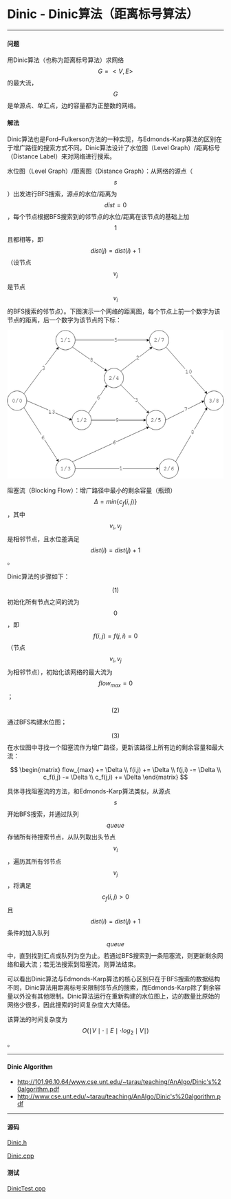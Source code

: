 <script type="text/javascript" src="https://cdnjs.cloudflare.com/ajax/libs/mathjax/2.7.1/MathJax.js?config=TeX-AMS-MML_HTMLorMML"></script>

# Dinic - Dinic算法（距离标号算法）

--------

#### 问题

用Dinic算法（也称为距离标号算法）求网络$$ G = <V,E> $$的最大流，$$ G $$是单源点、单汇点，边的容量都为正整数的网络。

#### 解法

Dinic算法也是Ford–Fulkerson方法的一种实现，与Edmonds-Karp算法的区别在于增广路径的搜索方式不同。Dinic算法设计了水位图（Level Graph）/距离标号（Distance Label）来对网络进行搜索。

水位图（Level Graph）/距离图（Distance Graph）：从网络的源点（$$ s $$）出发进行BFS搜索，源点的水位/距离为$$ dist = 0 $$，每个节点根据BFS搜索到的邻节点的水位/距离在该节点的基础上加$$ 1 $$且都相等，即$$ dist(j) = dist(i) + 1 $$（设节点$$ v_j $$是节点$$ v_i $$的BFS搜索的邻节点）。下图演示一个网络的距离图，每个节点上前一个数字为该节点的距离，后一个数字为该节点的下标：

![Dinic1.png](../res/Dinic1.png)

阻塞流（Blocking Flow）：增广路径中最小的剩余容量（瓶颈）$$ \Delta = min \{ c_f(i,j) \} $$，其中$$ v_i, v_j $$是相邻节点，且水位差满足$$ dist(i) = dist(j) + 1 $$。

Dinic算法的步骤如下：

$$ (1) $$ 初始化所有节点之间的流为$$ 0 $$，即$$ f(i,j) = f(j,i) = 0 $$（节点$$ v_i, v_j $$为相邻节点），初始化该网络的最大流为$$ flow_{max} = 0 $$；

$$ (2) $$ 通过BFS构建水位图；

$$ (3) $$ 在水位图中寻找一个阻塞流作为增广路径，更新该路径上所有边的剩余容量和最大流：

$$
\begin{matrix}
flow_{max} += \Delta    \\
f(i,j) += \Delta        \\
f(j,i) -= \Delta        \\
c_f(i,j) -= \Delta      \\
c_f(j,i) += \Delta
\end{matrix}
$$

具体寻找阻塞流的方法，和Edmonds-Karp算法类似，从源点$$ s $$开始BFS搜索，并通过队列$$ queue $$存储所有待搜索节点，从队列取出头节点$$ v_i $$，遍历其所有邻节点$$ v_j $$，将满足$$ c_f(i,j) \gt 0 $$且$$ dist(i) = dist(j) + 1 $$条件的加入队列$$ queue $$中，直到找到汇点或队列为空为止。若通过BFS搜索到一条阻塞流，则更新剩余网络和最大流；若无法搜索到阻塞流，则算法结束。

可以看出Dinic算法与Edmonds-Karp算法的核心区别只在于BFS搜索的数据结构不同，Dinic算法用距离标号来限制邻节点的搜索，而Edmonds-Karp除了剩余容量以外没有其他限制。Dinic算法运行在重新构建的水位图上，边的数量比原始的网络少很多，因此搜索的时间复杂度大大降低。

该算法的时间复杂度为$$ O(\mid V \mid \cdot \mid E \mid \cdot log_2 \mid V \mid) $$。

--------

#### Dinic Algorithm

* http://101.96.10.64/www.cse.unt.edu/~tarau/teaching/AnAlgo/Dinic's%20algorithm.pdf
* http://www.cse.unt.edu/~tarau/teaching/AnAlgo/Dinic's%20algorithm.pdf

--------

#### 源码

[Dinic.h](https://github.com/linrongbin16/Way-to-Algorithm/blob/master/src/GraphTheory/NetworkFlow/Dinic.h)

[Dinic.cpp](https://github.com/linrongbin16/Way-to-Algorithm/blob/master/src/GraphTheory/NetworkFlow/Dinic.cpp)

#### 测试

[DinicTest.cpp](https://github.com/linrongbin16/Way-to-Algorithm/blob/master/src/GraphTheory/NetworkFlow/DinicTest.cpp)
